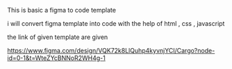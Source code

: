 This is basic a figma to code template 

i will convert  figma template into code with the help of html , css , javascript 

the link of given template are given 

https://www.figma.com/design/VQK72k8LlQuhp4kyvnjYCI/Cargo?node-id=0-1&t=WteZYcBNNoR2WH4g-1

